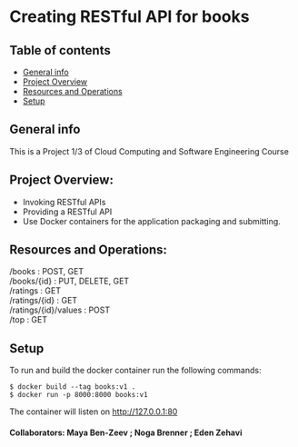 # Creating RESTful API for books
## Table of contents
* [General info](#general-info)
* [Project Overview](#Project-Overview)
* [Resources and Operations](#Resources-and-Operations)
* [Setup](#Setup)

## General info
This is a Project 1/3 of Cloud Computing and Software Engineering Course

## Project Overview:
* Invoking RESTful APIs
* Providing a RESTful API
* Use Docker containers for the application packaging and submitting.

## Resources and Operations:
/books : POST, GET<br />
/books/{id} : PUT, DELETE, GET<br />
/ratings : GET<br />
/ratings/{id} : GET<br />
/ratings/{id}/values : POST<br />
/top : GET

## Setup
To run and build the docker container run the following commands:
```
$ docker build --tag books:v1 .
$ docker run -p 8000:8000 books:v1
```
The container will listen on http://127.0.0.1:80

#### Collaborators: Maya Ben-Zeev ; Noga Brenner ; Eden Zehavi


